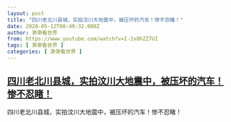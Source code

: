 ```yaml
---
layout: post
title: "四川老北川县城，实拍汶川大地震中，被压坏的汽车！惨不忍睹！"
date: 2020-05-12T00:49:32.000Z
author: 渺渺看世界
from: https://www.youtube.com/watch?v=I-2xOhZZ7UI
tags: [ 渺渺看世界 ]
categories: [ 渺渺看世界 ]
---
```

<!--1589244572000-->
[四川老北川县城，实拍汶川大地震中，被压坏的汽车！惨不忍睹！](https://www.youtube.com/watch?v=I-2xOhZZ7UI)
------

<div>
四川老北川县城，实拍汶川大地震中，被压坏的汽车！惨不忍睹！
</div>
